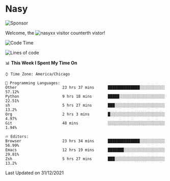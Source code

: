# Nasy

<!--
<p align="center">
<img height="200" src="https://github-readme-stats.vercel.app/api?username=nasyxx&count_private=true&show_icons=true&theme=dracula&include_all_commits=true"/>
<img height="200" src="https://github-readme-stats.vercel.app/api/top-langs/?username=nasyxx&theme=dracula&hide=html,jupyter+notebook&count_private=true&show_icons=true"/>
</p>

  
----------------
-->

![Sponsor](https://img.shields.io/static/v1.svg?label=Sponsor&message=%E2%9D%A4&logo=GitHub&style=flat&color=pink)
 
Welcome, the ![nasyxx visitor counter](https://count.getloli.com/get/@nasyxx?theme=rule34)th vistor!
 
<!--START_SECTION:waka-->
![Code Time](http://img.shields.io/badge/Code%20Time-1%2C651%20hrs%2040%20mins-blue)

![Lines of code](https://img.shields.io/badge/From%20Hello%20World%20I%27ve%20Written-5%20Million%20lines%20of%20code-blue)

📊 **This Week I Spent My Time On** 

```text
⌚︎ Time Zone: America/Chicago

💬 Programming Languages: 
Other                    23 hrs 37 mins      ██████████████░░░░░░░░░░░   57.12% 
Python                   9 hrs 18 mins       █████░░░░░░░░░░░░░░░░░░░░   22.51% 
sh                       5 hrs 27 mins       ███░░░░░░░░░░░░░░░░░░░░░░   13.2% 
Org                      2 hrs 3 mins        █░░░░░░░░░░░░░░░░░░░░░░░░   4.97% 
Git                      48 mins             ░░░░░░░░░░░░░░░░░░░░░░░░░   1.94%

🔥 Editors: 
Browser                  23 hrs 34 mins      ██████████████░░░░░░░░░░░   56.99% 
Emacs                    12 hrs 19 mins      ███████░░░░░░░░░░░░░░░░░░   29.81% 
Zsh                      5 hrs 27 mins       ███░░░░░░░░░░░░░░░░░░░░░░   13.2%

```


 Last Updated on 31/12/2021
<!--END_SECTION:waka-->

<!-- ![visitors](https://visitor-badge.laobi.icu/badge?page_id=nasyxx.nasyxx) -->
